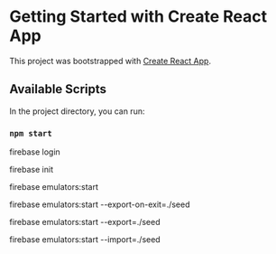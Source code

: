 # Getting Started with Create React App

This project was bootstrapped with [Create React App](https://github.com/facebook/create-react-app).

## Available Scripts

In the project directory, you can run:

### `npm start`

firebase login

firebase init

firebase emulators:start

firebase emulators:start --export-on-exit=./seed

firebase emulators:start --export=./seed

firebase emulators:start --import=./seed
